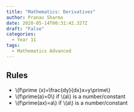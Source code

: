 ```yaml
---
title: "Mathematics: Derivatives"
author: Pranav Sharma
date: 2020-05-14T00:31:42.327Z
draft: "False"
categories:
  - Year 11
tags:
  - Mathematics Advanced
---
```

## Rules
- \\(f\prime (x)=\frac{dy}{dx}x=y\prime\\)
- \\(f\prime(a)=0\\) if \\(a\\) is a number/constant
- \\(f\prime(ax)=a\\) if \\(a\\) is a number/constant
